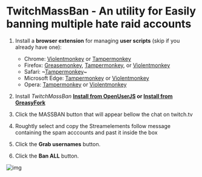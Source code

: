 # TwitchMassBan - An utility for Easily banning multiple hate raid accounts

1. Install a **browser extension** for managing **user scripts** (skip if you already have one):
    
    - Chrome: [Violentmonkey](https://chrome.google.com/webstore/detail/violent-monkey/jinjaccalgkegednnccohejagnlnfdag) or [Tampermonkey](https://chrome.google.com/webstore/detail/tampermonkey/dhdgffkkebhmkfjojejmpbldmpobfkfo)     
    - Firefox: [Greasemonkey](https://addons.mozilla.org/firefox/addon/greasemonkey/), [Tampermonkey](https://addons.mozilla.org/firefox/addon/tampermonkey/), or [Violentmonkey](https://addons.mozilla.org/firefox/addon/violentmonkey/)  
    - Safari: ~[Tampermonkey](https://github.com/victornpb/deleteDiscordMessages/issues/91#issuecomment-654514364)~ 
    - Microsoft Edge: [Tampermonkey](https://microsoftedge.microsoft.com/addons/detail/tampermonkey/iikmkjmpaadaobahmlepeloendndfphd) or [Violentmonkey](https://microsoftedge.microsoft.com/addons/detail/violentmonkey/eeagobfjdenkkddmbclomhiblgggliao)  
    - Opera: [Tampermonkey](https://addons.opera.com/extensions/details/tampermonkey-beta/) or [Violentmonkey](https://addons.opera.com/extensions/details/violent-monkey/)  

1. Install *TwitchMassBan*
**<a href="https://openuserjs.org/scripts/victornpb/TwitchMassBan_-_Easily_ban_hate_raid_accounts" target="_blank">Install from OpenUserJS</a>
or
<a href="https://greasyfork.org/en/scripts/432982-twitchmassban-easily-ban-hate-raid-accounts" target="_blank">Install from GreasyFork</a>**

1. Click the MASSBAN button that will appear bellow the chat on twitch.tv

1. Roughtly select and copy the Streamelements follow message containing the spam acccounts and past it inside the box

1. Click the **Grab usernames** button.

1. Click the **Ban ALL** button.


![img](https://github.com/victornpb/twitch-mass-ban/blob/master/2021-09-26%2005-26-07.2021-09-26%2005_27_32.gif?raw=true)
